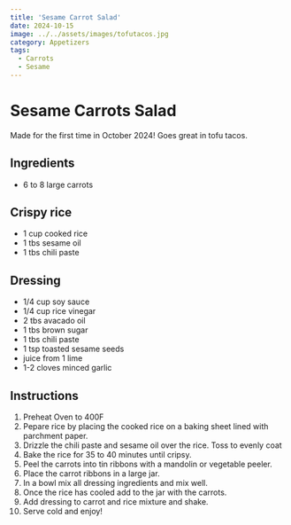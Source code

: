 ```yaml
---
title: 'Sesame Carrot Salad'
date: 2024-10-15
image: ../../assets/images/tofutacos.jpg
category: Appetizers
tags: 
  - Carrots
  - Sesame
---
```



# Sesame Carrots Salad

Made for the first time in October 2024! Goes great in tofu tacos.
  
## Ingredients
- 6 to 8 large carrots

## Crispy rice
- 1 cup cooked rice
- 1 tbs sesame oil
- 1 tbs chili paste

## Dressing
- 1/4 cup soy sauce
- 1/4 cup rice vinegar
- 2 tbs avacado oil
- 1 tbs brown sugar
- 1 tbs chili paste
- 1 tsp toasted sesame seeds
- juice from 1 lime
- 1-2 cloves minced garlic


## Instructions
1. Preheat Oven to 400F
2. Pepare rice by placing the cooked rice on a baking sheet lined with parchment paper.
3. Drizzle the chili paste and sesame oil over the rice. Toss to evenly coat
4. Bake the rice for 35 to 40 minutes until cripsy.
5. Peel the carrots into tin ribbons with a mandolin or vegetable peeler.
6. Place the carrot ribbons in a large jar.
7. In a bowl mix all dressing ingredients and mix well.
8. Once the rice has cooled add to the jar with the carrots. 
9. Add dressing to carrot and rice mixture and shake. 
10. Serve cold and enjoy!






